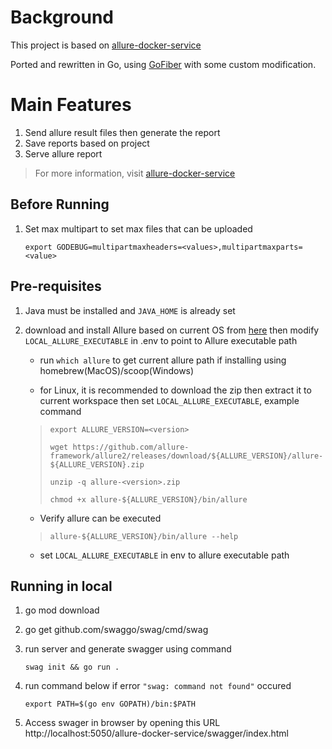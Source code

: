 # Background
This project is based on [allure-docker-service](https://github.com/fescobar/allure-docker-service)

Ported and rewritten in Go, using [GoFiber](https://gofiber.io/) with some custom modification.

# Main Features
1. Send allure result files then generate the report
2. Save reports based on project
3. Serve allure report
> For more information, visit [allure-docker-service](https://github.com/fescobar/allure-docker-service)

## Before Running
1. Set max multipart to set max files that can be uploaded

    ```export GODEBUG=multipartmaxheaders=<values>,multipartmaxparts=<value>```

## Pre-requisites
1. Java must be installed and ```JAVA_HOME``` is already set
2. download and install Allure based on current OS from [here](https://github.com/allure-framework/allure) then modify ```LOCAL_ALLURE_EXECUTABLE``` in .env to point to Allure executable path 
    
    - run ```which allure``` to get current allure path if installing using homebrew(MacOS)/scoop(Windows)

    - for Linux, it is recommended to download the zip then extract it to current workspace then set ```LOCAL_ALLURE_EXECUTABLE```, example command

    > ```export ALLURE_VERSION=<version>```
    > 
    > ```wget https://github.com/allure-framework/allure2/releases/download/${ALLURE_VERSION}/allure-${ALLURE_VERSION}.zip```
    > 
    > ```unzip -q allure-<version>.zip```
    >
    > ```chmod +x allure-${ALLURE_VERSION}/bin/allure```

    - Verify allure can be executed
    > ```allure-${ALLURE_VERSION}/bin/allure --help```
    
    - set ```LOCAL_ALLURE_EXECUTABLE``` in env to allure executable path

## Running in local
1. go mod download
2. go get github.com/swaggo/swag/cmd/swag
3. run server and generate swagger using command
    
    ` swag init && go run . `

4. run command below if error `"swag: command not found"` occured

    `export PATH=$(go env GOPATH)/bin:$PATH`

5. Access swager in browser by opening this URL http://localhost:5050/allure-docker-service/swagger/index.html